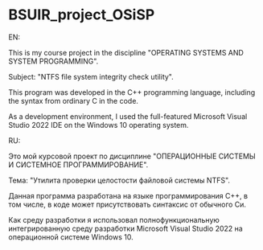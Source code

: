 # BSUIR_project_OSiSP

EN:

This is my course project in the discipline "OPERATING SYSTEMS AND SYSTEM PROGRAMMING".

Subject: "NTFS file system integrity check utility".

This program was developed in the C++ programming language, including the syntax from ordinary C in the code.

As a development environment, I used the full-featured Microsoft Visual Studio 2022 IDE on the Windows 10 operating system.

RU:

Это мой курсовой проект по дисциплине "ОПЕРАЦИОННЫЕ СИСТЕМЫ И СИСТЕМНОЕ ПРОГРАММИРОВАНИЕ".

Тема: "Утилита проверки целостости файловой системы NTFS".

Данная программа разработана на языке программирования C++, в том числе, в коде может присутствовать синтаксис от обычного Си.

Как среду разработки я использовал полнофункциональную интегрированную среду разработки Microsoft Visual Studio 2022 на операционной системе Windows 10.

